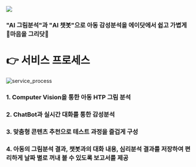 <img src="https://capsule-render.vercel.app/api?type=waving&color=auto&height=200&section=header&text=SKT-FLY-AI 2기 프로젝트 부문 ✨최우수상✨ 수상팀 금쪽이들 입니다 :) &fontSize=90" />


### "AI 그림분석"과 "AI 챗봇"으로 아동 감성분석을 에이닷에서 쉽고 가볍게 🎨마음을 그리닷🎨



# 👉 서비스 프로세스
![service_process](https://user-images.githubusercontent.com/68270424/229696703-8107e2c3-8608-4a45-8943-f72de572e5c1.png)

### 1. Computer Vision을 통한 아동 HTP 그림 분석
### 2. ChatBot과 실시간 대화를 통한 감성분석
### 3. 맞춤형 콘텐츠 추천으로 테스트 과정을 즐겁게 구성
### 4. 아동의 그림분석 결과, 챗봇과의 대화 내용, 심리분석 결과를 저장하여 편리하게 날짜 별로 꺼내 볼 수 있도록 보고서를 제공
